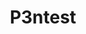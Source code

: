---
title: P3ntest
github: https://github.com/P3ntest
mode: dark
transition: 3s
archetype:
- Minimalistic
- Editor’s Choice
---